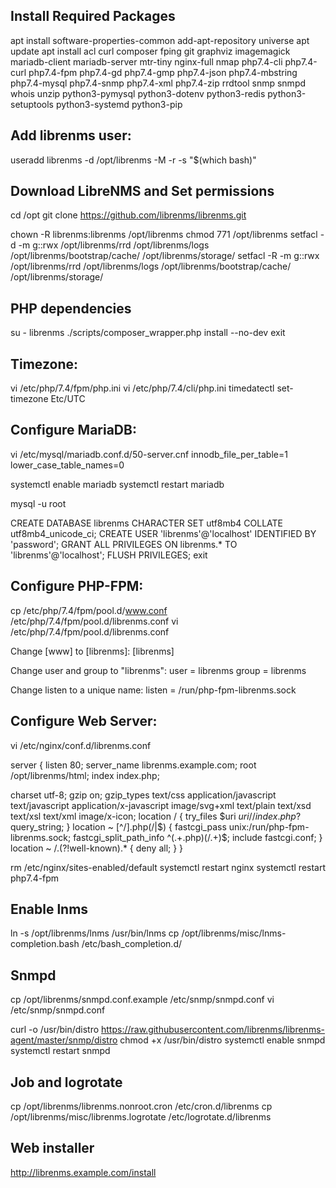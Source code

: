 ## Install Required Packages
apt install software-properties-common
add-apt-repository universe
apt update
apt install acl curl composer fping git graphviz imagemagick mariadb-client mariadb-server mtr-tiny nginx-full nmap php7.4-cli php7.4-curl php7.4-fpm php7.4-gd php7.4-gmp php7.4-json php7.4-mbstring php7.4-mysql php7.4-snmp php7.4-xml php7.4-zip rrdtool snmp snmpd whois unzip python3-pymysql python3-dotenv python3-redis python3-setuptools python3-systemd python3-pip

## Add librenms user:
useradd librenms -d /opt/librenms -M -r -s "$(which bash)"

## Download LibreNMS and Set permissions
cd /opt
git clone https://github.com/librenms/librenms.git

chown -R librenms:librenms /opt/librenms
chmod 771 /opt/librenms
setfacl -d -m g::rwx /opt/librenms/rrd /opt/librenms/logs /opt/librenms/bootstrap/cache/ /opt/librenms/storage/
setfacl -R -m g::rwx /opt/librenms/rrd /opt/librenms/logs /opt/librenms/bootstrap/cache/ /opt/librenms/storage/

##  PHP dependencies
su - librenms
./scripts/composer_wrapper.php install --no-dev
exit

## Timezone:
vi /etc/php/7.4/fpm/php.ini
vi /etc/php/7.4/cli/php.ini
timedatectl set-timezone Etc/UTC

## Configure MariaDB:
vi /etc/mysql/mariadb.conf.d/50-server.cnf
innodb_file_per_table=1
lower_case_table_names=0

systemctl enable mariadb
systemctl restart mariadb

mysql -u root

CREATE DATABASE librenms CHARACTER SET utf8mb4 COLLATE utf8mb4_unicode_ci;
CREATE USER 'librenms'@'localhost' IDENTIFIED BY 'password';
GRANT ALL PRIVILEGES ON librenms.* TO 'librenms'@'localhost';
FLUSH PRIVILEGES;
exit

## Configure PHP-FPM:
cp /etc/php/7.4/fpm/pool.d/www.conf /etc/php/7.4/fpm/pool.d/librenms.conf
vi /etc/php/7.4/fpm/pool.d/librenms.conf

Change [www] to [librenms]:
[librenms]

Change user and group to "librenms":
user = librenms
group = librenms

Change listen to a unique name:
listen = /run/php-fpm-librenms.sock

## Configure Web Server:
vi /etc/nginx/conf.d/librenms.conf

server {
 listen      80;
 server_name librenms.example.com;
 root        /opt/librenms/html;
 index       index.php;

 charset utf-8;
 gzip on;
 gzip_types text/css application/javascript text/javascript application/x-javascript image/svg+xml text/plain text/xsd text/xsl text/xml image/x-icon;
 location / {
  try_files $uri $uri/ /index.php?$query_string;
 }
 location ~ [^/]\.php(/|$) {
  fastcgi_pass unix:/run/php-fpm-librenms.sock;
  fastcgi_split_path_info ^(.+\.php)(/.+)$;
  include fastcgi.conf;
 }
 location ~ /\.(?!well-known).* {
  deny all;
 }
}

rm /etc/nginx/sites-enabled/default
systemctl restart nginx
systemctl restart php7.4-fpm

## Enable lnms
ln -s /opt/librenms/lnms /usr/bin/lnms
cp /opt/librenms/misc/lnms-completion.bash /etc/bash_completion.d/

## Snmpd
cp /opt/librenms/snmpd.conf.example /etc/snmp/snmpd.conf
vi /etc/snmp/snmpd.conf

curl -o /usr/bin/distro https://raw.githubusercontent.com/librenms/librenms-agent/master/snmp/distro
chmod +x /usr/bin/distro
systemctl enable snmpd
systemctl restart snmpd

## Job and logrotate
cp /opt/librenms/librenms.nonroot.cron /etc/cron.d/librenms
cp /opt/librenms/misc/librenms.logrotate /etc/logrotate.d/librenms

## Web installer
http://librenms.example.com/install
